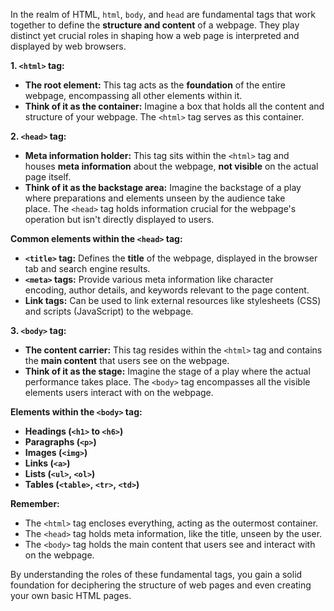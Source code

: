 In the realm of HTML, `html`, `body`, and `head` are fundamental tags that work together to define the **structure and content** of a webpage. They play distinct yet crucial roles in shaping how a web page is interpreted and displayed by web browsers.

**1. `<html>` tag:**

- **The root element:** This tag acts as the **foundation** of the entire webpage, encompassing all other elements within it.
- **Think of it as the container:** Imagine a box that holds all the content and structure of your webpage. The `<html>` tag serves as this container.

**2. `<head>` tag:**

- **Meta information holder:** This tag sits within the `<html>` tag and houses **meta information** about the webpage, **not visible** on the actual page itself.
- **Think of it as the backstage area:** Imagine the backstage of a play where preparations and elements unseen by the audience take place. The `<head>` tag holds information crucial for the webpage's operation but isn't directly displayed to users.

**Common elements within the `<head>` tag:**

- **`<title>` tag:** Defines the **title** of the webpage, displayed in the browser tab and search engine results.
- **`<meta>` tags:** Provide various meta information like character encoding, author details, and keywords relevant to the page content.
- **Link tags:** Can be used to link external resources like stylesheets (CSS) and scripts (JavaScript) to the webpage.

**3. `<body>` tag:**

- **The content carrier:** This tag resides within the `<html>` tag and contains the **main content** that users see on the webpage.
- **Think of it as the stage:** Imagine the stage of a play where the actual performance takes place. The `<body>` tag encompasses all the visible elements users interact with on the webpage.

**Elements within the `<body>` tag:**

- **Headings (`<h1>` to `<h6>`)**
- **Paragraphs (`<p>`)**
- **Images (`<img>`)**
- **Links (`<a>`)**
- **Lists (`<ul>`, `<ol>`)**
- **Tables (`<table>`, `<tr>`, `<td>`)**

**Remember:**

- The `<html>` tag encloses everything, acting as the outermost container.
- The `<head>` tag holds meta information, like the title, unseen by the user.
- The `<body>` tag holds the main content that users see and interact with on the webpage.

By understanding the roles of these fundamental tags, you gain a solid foundation for deciphering the structure of web pages and even creating your own basic HTML pages.